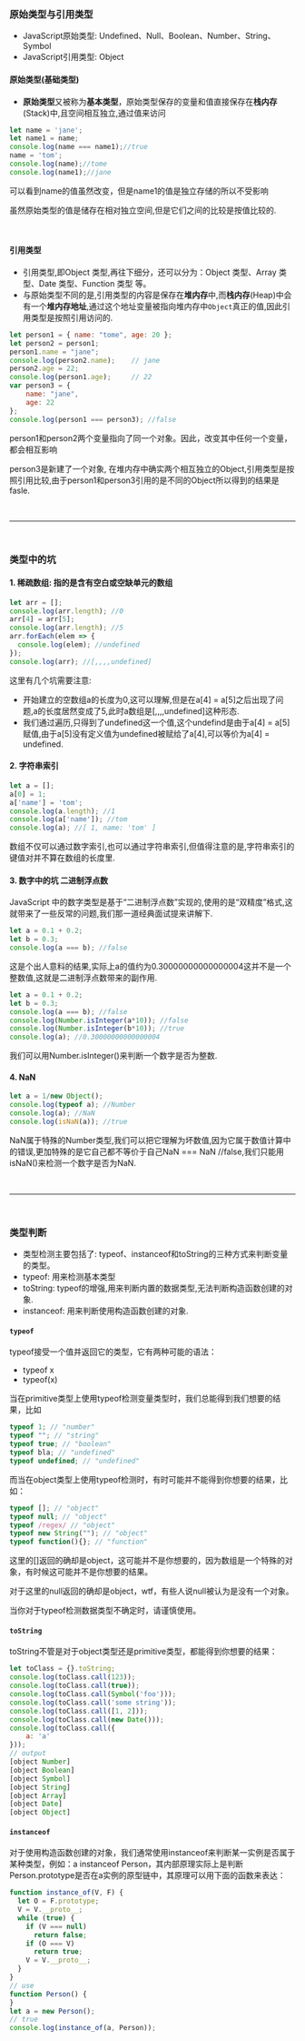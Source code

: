 
### 原始类型与引用类型
- JavaScript原始类型: Undefined、Null、Boolean、Number、String、Symbol 
- JavaScript引用类型: Object 


#### 原始类型(基础类型)
- **原始类型**又被称为**基本类型**，原始类型保存的变量和值直接保存在**栈内存**(Stack)中,且空间相互独立,通过值来访问

```js
let name = 'jane';
let name1 = name;
console.log(name === name1);//true
name = 'tom';
console.log(name);//tome
console.log(name1);//jane
```
可以看到name的值虽然改变，但是name1的值是独立存储的所以不受影响

虽然原始类型的值是储存在相对独立空间,但是它们之间的比较是按值比较的.

&nbsp;

#### 引用类型
- 引用类型,即Object 类型,再往下细分，还可以分为：Object 类型、Array 类型、Date 类型、Function 类型 等。
- 与原始类型不同的是,引用类型的内容是保存在**堆内存**中,而**栈内存**(Heap)中会有一个**堆内存地址**,通过这个地址变量被指向堆内存中`Object`真正的值,因此引用类型是按照引用访问的.

```js
let person1 = { name: "tome", age: 20 };
let person2 = person1;
person1.name = "jane";
console.log(person2.name);    // jane
person2.age = 22;
console.log(person1.age);     // 22
var person3 = {
	name: "jane",
	age: 22
};
console.log(person1 === person3); //false
```
person1和person2两个变量指向了同一个对象。因此，改变其中任何一个变量，都会相互影响

person3是新建了一个对象, 在堆内存中确实两个相互独立的Object,引用类型是按照引用比较,由于person1和person3引用的是不同的Object所以得到的结果是fasle.

&emsp;

---
&emsp;

### 类型中的坑
#### 1. 稀疏数组: 指的是含有空白或空缺单元的数组

```js
let arr = [];
console.log(arr.length); //0
arr[4] = arr[5];
console.log(arr.length); //5
arr.forEach(elem => {
  console.log(elem); //undefined
});
console.log(arr); //[,,,,undefined]
```
这里有几个坑需要注意:

- 开始建立的空数组a的长度为0,这可以理解,但是在a[4] = a[5]之后出现了问题,a的长度居然变成了5,此时a数组是[,,,,undefined]这种形态.
- 我们通过遍历,只得到了undefined这一个值,这个undefind是由于a[4] = a[5]赋值,由于a[5]没有定义值为undefined被赋给了a[4],可以等价为a[4] = undefined.

#### 2. 字符串索引
```js
let a = [];
a[0] = 1;
a['name'] = 'tom';
console.log(a.length); //1
console.log(a['name']); //tom
console.log(a); //[ 1, name: 'tom' ]
```
数组不仅可以通过数字索引,也可以通过字符串索引,但值得注意的是,字符串索引的键值对并不算在数组的长度里.

#### 3. 数字中的坑 二进制浮点数
JavaScript 中的数字类型是基于“二进制浮点数”实现的,使用的是“双精度”格式,这就带来了一些反常的问题,我们那一道经典面试提来讲解下.

```js
let a = 0.1 + 0.2;
let b = 0.3;
console.log(a === b); //false
```
这是个出人意料的结果,实际上a的值约为0.30000000000000004这并不是一个整数值,这就是二进制浮点数带来的副作用.

```js
let a = 0.1 + 0.2;
let b = 0.3;
console.log(a === b); //false
console.log(Number.isInteger(a*10)); //false
console.log(Number.isInteger(b*10)); //true
console.log(a); //0.30000000000000004
```
我们可以用Number.isInteger()来判断一个数字是否为整数.

#### 4. NaN
```js
let a = 1/new Object();
console.log(typeof a); //Number
console.log(a); //NaN
console.log(isNaN(a)); //true
```
NaN属于特殊的Number类型,我们可以把它理解为坏数值,因为它属于数值计算中的错误,更加特殊的是它自己都不等价于自己NaN === NaN //false,我们只能用isNaN()来检测一个数字是否为NaN.

&emsp;

---

&emsp;

### 类型判断
- 类型检测主要包括了: typeof、instanceof和toString的三种方式来判断变量的类型。
- typeof: 用来检测基本类型
- toString: typeof的增强,用来判断内置的数据类型,无法判断构造函数创建的对象.
- instanceof: 用来判断使用构造函数创建的对象.

#### **``typeof``**
typeof接受一个值并返回它的类型，它有两种可能的语法：
- typeof x
- typeof(x)
  
当在primitive类型上使用typeof检测变量类型时，我们总能得到我们想要的结果，比如
```js
typeof 1; // "number"
typeof ""; // "string"
typeof true; // "boolean"
typeof bla; // "undefined"
typeof undefined; // "undefined"
```
而当在object类型上使用typeof检测时，有时可能并不能得到你想要的结果，比如：
```js
typeof []; // "object"
typeof null; // "object"
typeof /regex/ // "object"
typeof new String(""); // "object"
typeof function(){}; // "function"
```
这里的[]返回的确却是object，这可能并不是你想要的，因为数组是一个特殊的对象，有时候这可能并不是你想要的结果。

对于这里的null返回的确却是object，wtf，有些人说null被认为是没有一个对象。

当你对于typeof检测数据类型不确定时，请谨慎使用。

#### **``toString``**
toString不管是对于object类型还是primitive类型，都能得到你想要的结果：
```js
let toClass = {}.toString;
console.log(toClass.call(123));
console.log(toClass.call(true));
console.log(toClass.call(Symbol('foo')));
console.log(toClass.call('some string'));
console.log(toClass.call([1, 2]));
console.log(toClass.call(new Date()));
console.log(toClass.call({
    a: 'a'
}));
// output
[object Number]
[object Boolean]
[object Symbol]
[object String]
[object Array]
[object Date]
[object Object]
```

#### **``instanceof``**
对于使用构造函数创建的对象，我们通常使用instanceof来判断某一实例是否属于某种类型，例如：a instanceof Person，其内部原理实际上是判断Person.prototype是否在a实例的原型链中，其原理可以用下面的函数来表达：
```js
function instance_of(V, F) {
  let O = F.prototype;
  V = V.__proto__;
  while (true) {
    if (V === null)
      return false;
    if (O === V)
      return true;
    V = V.__proto__;
  }
}
// use
function Person() {
}
let a = new Person();
// true
console.log(instance_of(a, Person));
```